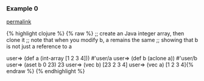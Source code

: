 ### Example 0
[permalink](#example-0)

{% highlight clojure %}
{% raw %}
;; create an Java integer array, then clone it
;; note that when you modify b, a remains the same
;; showing that b is not just a reference to a

user=> (def a (int-array [1 2 3 4]))
#'user/a
user=> (def b (aclone a))
#'user/b
user=> (aset b 0 23)
23
user=> (vec b)
[23 2 3 4]
user=> (vec a)
[1 2 3 4]{% endraw %}
{% endhighlight %}


